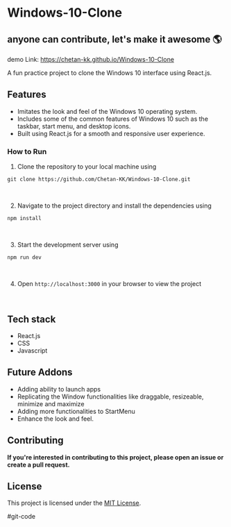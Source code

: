 # Windows-10-Clone

## anyone can contribute, let's make it awesome 🌎

demo Link: https://chetan-kk.github.io/Windows-10-Clone
<br/>

A fun practice project to clone the Windows 10 interface using React.js.

## Features

- Imitates the look and feel of the Windows 10 operating system.
- Includes some of the common features of Windows 10 such as the taskbar, start menu, and desktop icons.
- Built using React.js for a smooth and responsive user experience.
  <br/>

### How to Run

1. Clone the repository to your local machine using <br/>

`git clone https://github.com/Chetan-KK/Windows-10-Clone.git`

<br/>

2. Navigate to the project directory and install the dependencies using
   <br/>

`npm install`

<br/>

3. Start the development server using
   <br/>

`npm run dev`

<br/>

4. Open `http://localhost:3000` in your browser to view the project <br/>

<br/>

## Tech stack

- React.js
- CSS
- Javascript

## Future Addons

- Adding ability to launch apps
- Replicating the Window functionalities like draggable, resizeable, minimize and maximize
- Adding more functionalities to StartMenu
- Enhance the look and feel.

## Contributing

**If you're interested in contributing to this project, please open an issue or create a pull request.**

## License

This project is licensed under the [MIT License](https://github.com/Chetan-KK/Windows-10-Clone/blob/main/LICENCE).

#git-code

